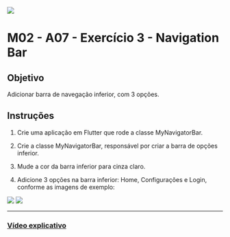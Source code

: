 ﻿![](https://i.imgur.com/xG74tOh.png)

# M02 - A07 - Exercício 3 - Navigation Bar

## Objetivo

Adicionar barra de navegação inferior, com 3 opções.

## Instruções

1. Crie uma aplicação em Flutter que rode a classe MyNavigatorBar.

2. Crie a classe MyNavigatorBar, responsável por criar a barra de opções inferior.

3. Mude a cor da barra inferior para cinza claro.

4. Adicione 3 opções na barra inferior: Home, Configurações e Login, conforme as imagens de exemplo:

![](https://i.imgur.com/BjN0IYh.png)
![](https://i.imgur.com/FKvSAFk.png)

---

### [Vídeo explicativo](https://drive.google.com/file/d/1D5iK8ZvqFwfLM7jM6A_xsuxnid5YsbLZ/view?usp=sharing)
